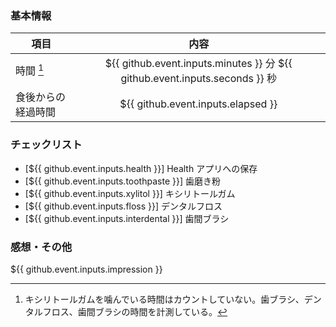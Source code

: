 ### 基本情報
| 項目 | 内容 |
| --- | :---: |
| 時間 [^gum] | ${{ github.event.inputs.minutes }} 分 ${{ github.event.inputs.seconds }} 秒 |
| 食後からの経過時間 | ${{ github.event.inputs.elapsed }} |

[^gum]: キシリトールガムを噛んでいる時間はカウントしていない。歯ブラシ、デンタルフロス、歯間ブラシの時間を計測している。

### チェックリスト
* [${{ github.event.inputs.health }}] Health アプリへの保存
* [${{ github.event.inputs.toothpaste }}] 歯磨き粉
* [${{ github.event.inputs.xylitol }}] キシリトールガム
* [${{ github.event.inputs.floss }}] デンタルフロス
* [${{ github.event.inputs.interdental }}] 歯間ブラシ

### 感想・その他
${{ github.event.inputs.impression }}
